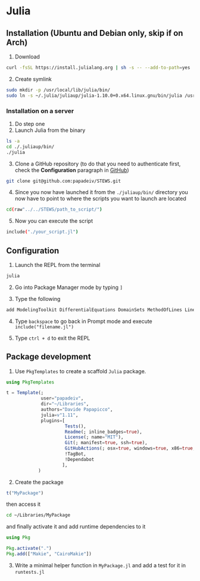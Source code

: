 # Julia

## Installation (Ubuntu and Debian only, skip if on Arch)
1. Download
```bash
curl -fsSL https://install.julialang.org | sh -s -- --add-to-path=yes
```
2. Create symlink
```bash
sudo mkdir -p /usr/local/lib/julia/bin/
sudo ln -s ~/.julia/juliaup/julia-1.10.0+0.x64.linux.gnu/bin/julia /usr/local/lib/julia/bin
```

### Installation on a server
1. Do step one
2. Launch Julia from the binary
```bash
ls -a
cd ./.juliaup/bin/
./julia
```
3. Clone a GitHub repository (to do that you need to authenticate first, check the __Configuration__ paragraph in [GitHub](GitHub.md))
```bash
git clone git@github.com:papadeiv/STEWS.git
```
4. Since you now have launched it from the `./juliaup/bin/` directory you now have to point to where the scripts you want to launch are located
```bash
cd(raw"../../STEWS/path_to_script/")
```
5. Now you can execute the script
```bash
include("./your_script.jl")
```

## Configuration 
1. Launch the REPL from the terminal
```bash
julia
```
2. Go into Package Manager mode by typing `]`

3. Type the following
```bash
add ModelingToolkit DifferentialEquations DomainSets MethodOfLines LinearAlgebra Statistics StatsBase LsqFit Roots ForwardDiff Integrals Polynomials DataFrames Tables CSV PyCall CairoMakie Makie LaTeXStrings TerminalLoggers ProgressMeter Suppressor 
```
4. Type `backspace` to go back in Prompt mode and execute `include("filename.jl")`

5. Type `ctrl + d` to exit the REPL

## Package development

1. Use `PkgTemplates` to create a scaffold `Julia` package.

```julia
using PkgTemplates

t = Template(;
             user="papadeiv",
             dir="~/Libraries",
             authors="Davide Papapicco",
             julia=v"1.11",
             plugins=[
                      Tests(),
                      Readme(; inline_badges=true),
                      License(; name="MIT"),
                      Git(; manifest=true, ssh=true),
                      GitHubActions(; osx=true, windows=true, x86=true, extra_versions=["1.10"]),
                      !TagBot,
                      !Dependabot
                     ],
            )
```

2. Create the package

```julia
t("MyPackage")
```

then access it 

```bash
cd ~/Libraries/MyPackage
```

and finally activate it and add runtime dependencies to it

```julia
using Pkg

Pkg.activate(".")
Pkg.add(["Makie", "CairoMakie"])
```

3. Write a minimal helper function in `MyPackage.jl` and add a test for it in `runtests.jl`
